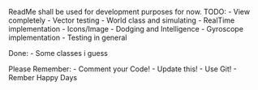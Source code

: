 ReadMe shall be used for development purposes for now.
TODO:
    - View completely
    - Vector testing
    - World class and simulating
    - RealTime implementation
    - Icons/Image
    - Dodging and Intelligence
    - Gyroscope implementation
    - Testing in general

Done:
    - Some classes i guess

Please Remember:
    - Comment your Code!
    - Update this!
    - Use Git!
    - Rember Happy Days